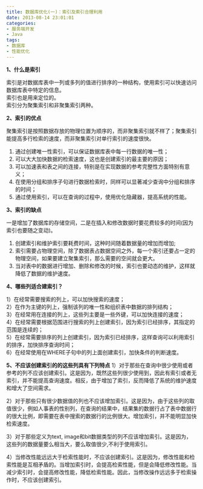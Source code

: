 ```yaml
---
title: 数据库优化(一)：索引及索引合理利用
date: 2013-08-14 23:01:01
categories:
- 服务端开发
- Java
tags:
- 数据库
- 性能优化
---
```


**1、什么是索引**

索引是对数据库表中一列或多列的值进行排序的一种结构，使用索引可以快速访问数据库表中特定的信息。  
索引也是用来定位的。  
索引分为聚集索引和非聚集索引两种。
<!-- more -->
**2、索引的优点**

聚集索引是按照数据存放的物理位置为顺序的，而非聚集索引就不样了；聚集索引能提高多行检索的速度，而非聚集索引对单行索引的速度很快。
1. 通过创建唯一性索引，可以保证数据库表中每一行数据的唯一性；
2. 可以大大加快数据的检索速度，这也是创建索引的最主要的原因；
3. 可以加速表和表之间的连接，特别是在实现数据的参考完整性方面特别有意义；
4. 在使用分组和排序子句进行数据检索时，同样可以显著减少查询中分组和排序的时间；
5. 通过使用索引，可以在查询的过程中，使用优化隐藏器，提高系统的性能。

**3、索引的缺点**

一是增加了数据库的存储空间，二是在插入和修改数据时要花费较多的时间(因为索引也要随之变动)。
1. 创建索引和维护索引要耗费时间，这种时间随着数据量的增加而增加;
2. 索引需要占物理空间，除了数据表占数据空间之外，每一个索引还要占一定的物理空间，如果要建立聚集索引，那么需要的空间就会更大。
3. 当对表中的数据进行增加、删除和修改的时候，索引也要动态的维护，这样就降低了数据的维护速度。

**4、哪些列适合建索引？**

1）在经常需要搜索的列上，可以加快搜索的速度；  
2）在作为主键的列上，强制该列的唯一性和组织表中数据的排列结构；  
3）在经常用在连接的列上，这些列主要是一些外键，可以加快连接的速度；  
4）在经常需要根据范围进行搜索的列上创建索引，因为索引已经排序，其指定的范围是连续的；  
5）在经常需要排序的列上创建索引，因为索引已经排序，这样查询可以利用索引的排序，加快排序查询时间；  
6）在经常使用在WHERE子句中的列上面创建索引，加快条件的判断速度。  

**5、不应该创建索引的的这些列具有下列特点**
1）对于那些在查询中很少使用或者参考的列不应该创建索引。这是因为，既然这些列很少使用到，因此有索引或者无索引，并不能提高查询速度。相反，由于增加了索引，反而降低了系统的维护速度和增大了空间需求。

2）对于那些只有很少数据值的列也不应该增加索引。这是因为，由于这些列的取值很少，例如人事表的性别列，在查询的结果中，结果集的数据行占了表中数据行的很大比例，即需要在表中搜索的数据行的比例很大。增加索引，并不能明显加快检索速度。

3）对于那些定义为text, image和bit数据类型的列不应该增加索引。这是因为，这些列的数据量要么相当大，要么取值很少,不利于使用索引。

4）当修改性能远远大于检索性能时，不应该创建索引。这是因为，修改性能和检索性能是互相矛盾的。当增加索引时，会提高检索性能，但是会降低修改性能。当减少索引时，会提高修改性能，降低检索性能。因此，当修改操作远远多于检索操作时，不应该创建索引。